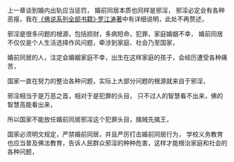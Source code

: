 上一章谈到婚内出轨应当惩罚，
婚前同居本质也同样是邪淫，
邪淫必定会有各种恶报，我在[《佛说系列全部书籍》·罗江涛著](https://www.kancloud.cn/@luojiangtao)中有详细说明，此处不再赘述，

邪淫是很多问题的根源，包括损财，多病短命，犯罪，家庭婚姻不幸，
婚前同居不仅仅是个人生活选择作风问题，牵涉到家庭、社会乃至国家，

婚前同居的人，注定会婚姻家庭不幸，出生在这样家庭的孩子，会经历遭受各种痛苦，

国家一直在努力的整治各种问题，实际上大部分问题的根源就来自于邪淫，

邪淫相当于是万恶之首，相对于是犯罪的头目，
只不过人的智慧看不出来，佛的智慧高能看出来，

所以国家不能放任婚前同居邪淫这个犯罪头目，擒贼先擒王，

国家必须明文规定，严禁婚前同居，并且严厉打击婚前同居行为，
学校义务教育也应当普及佛法教育，告诉人民群众邪淫的种种危害，这样才能根治家庭和社会的各种问题，
